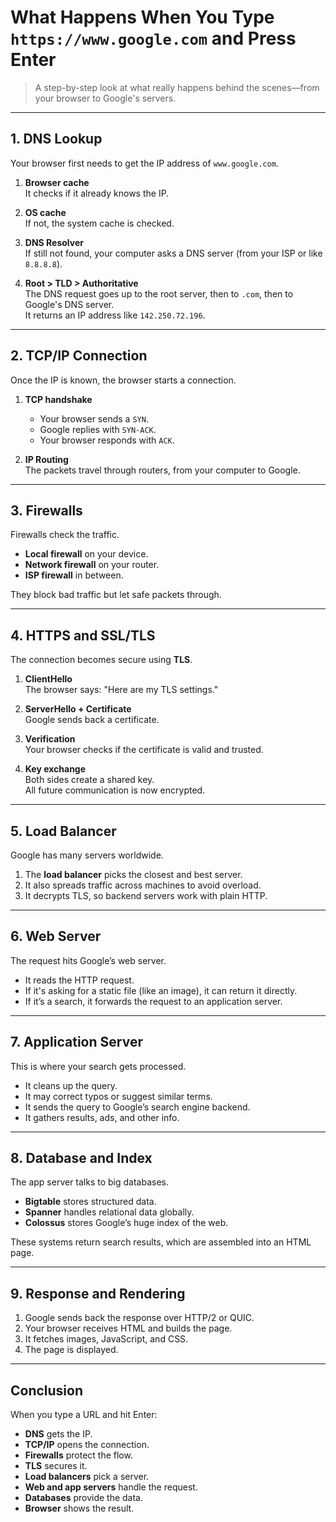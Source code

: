 
# What Happens When You Type `https://www.google.com` and Press Enter

> A step-by-step look at what really happens behind the scenes—from your browser to Google's servers.

---

## 1. DNS Lookup

Your browser first needs to get the IP address of `www.google.com`.

1. **Browser cache**  
   It checks if it already knows the IP.

2. **OS cache**  
   If not, the system cache is checked.

3. **DNS Resolver**  
   If still not found, your computer asks a DNS server (from your ISP or like `8.8.8.8`).

4. **Root > TLD > Authoritative**  
   The DNS request goes up to the root server, then to `.com`, then to Google's DNS server.  
   It returns an IP address like `142.250.72.196`.

---

## 2. TCP/IP Connection

Once the IP is known, the browser starts a connection.

1. **TCP handshake**  
   - Your browser sends a `SYN`.  
   - Google replies with `SYN-ACK`.  
   - Your browser responds with `ACK`.

2. **IP Routing**  
   The packets travel through routers, from your computer to Google.

---

## 3. Firewalls

Firewalls check the traffic.

- **Local firewall** on your device.  
- **Network firewall** on your router.  
- **ISP firewall** in between.  

They block bad traffic but let safe packets through.

---

## 4. HTTPS and SSL/TLS

The connection becomes secure using **TLS**.

1. **ClientHello**  
   The browser says: "Here are my TLS settings."

2. **ServerHello + Certificate**  
   Google sends back a certificate.

3. **Verification**  
   Your browser checks if the certificate is valid and trusted.

4. **Key exchange**  
   Both sides create a shared key.  
   All future communication is now encrypted.

---

## 5. Load Balancer

Google has many servers worldwide.

1. The **load balancer** picks the closest and best server.  
2. It also spreads traffic across machines to avoid overload.  
3. It decrypts TLS, so backend servers work with plain HTTP.

---

## 6. Web Server

The request hits Google’s web server.

- It reads the HTTP request.  
- If it's asking for a static file (like an image), it can return it directly.  
- If it’s a search, it forwards the request to an application server.

---

## 7. Application Server

This is where your search gets processed.

- It cleans up the query.  
- It may correct typos or suggest similar terms.  
- It sends the query to Google’s search engine backend.  
- It gathers results, ads, and other info.

---

## 8. Database and Index

The app server talks to big databases.

- **Bigtable** stores structured data.  
- **Spanner** handles relational data globally.  
- **Colossus** stores Google’s huge index of the web.

These systems return search results, which are assembled into an HTML page.

---

## 9. Response and Rendering

1. Google sends back the response over HTTP/2 or QUIC.  
2. Your browser receives HTML and builds the page.  
3. It fetches images, JavaScript, and CSS.  
4. The page is displayed.

---

## Conclusion

When you type a URL and hit Enter:

- **DNS** gets the IP.  
- **TCP/IP** opens the connection.  
- **Firewalls** protect the flow.  
- **TLS** secures it.  
- **Load balancers** pick a server.  
- **Web and app servers** handle the request.  
- **Databases** provide the data.  
- **Browser** shows the result.


